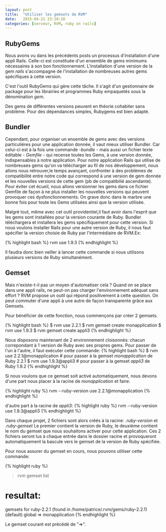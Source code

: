 ```yaml
---
layout: post
title:  "Utiliser les gemsets de RVM"
date:   2015-04-21 23:18:28
categories: [serveur, RVM, ruby on rails]
---
```


RubyGems
--------

Nous avons vu dans les précédents posts un processus d'installation d'une appli Rails. Celle-ci est constituée d'un ensemble de gems minimums nécessaires à son bon fonctionnement. L'installation d'une version de la gem _rails_ s'accompagne de l'installation de nombreuses autres gems spécifiques à cette version.

C'est l'outil RubyGems qui gère cette tâche. Il s'agit d'un gestionnaire de package pour les librairies et programmes Ruby empaquetés sous la dénomination _gem_.
 
Des gems de différentes versions peuvent en théorie cohabiter sans problème. Pour des dépendances simples, Rubygems
est bien adapté.

Bundler
-------

Cependant, pour organiser un ensemble de gems avec des versions particulières pour une application donnée, il vaut mieux utiliser Bundler. Car celui-ci est à la fois une commande -_bundle_ - mais aussi un fichier texte éditable - _Gemfile_ -  qui recense toutes les Gems, à une version donnée, indispensables à notre application. 
Pour notre application Rails qui utilise de nombreuses gems qu'on va télécharger au fil de nos développement, nous allons nous retrouver,le temps avançant, confronter à des problèmes de compatibilité entre notre code qui correspond à une version de gem donnée et les nouvelles versions de cette gem (pb de compatibilié ascendante). Pour éviter cet écueil, nous allons versionner les gems dans ce fichier Gemfile de façon à ne plus installer les nouvelles versions qui peuvent provoquer ces dysfonctionnements. On grave donc dans le marbre une bonne fois pour toute les Gems utilisées ainsi que la version utilisée.


Malgré tout, même avec cet outil providentiel,il faut avoir dans l'esprit que les gems sont installées pour la version courante de Ruby. Bundler téléchargera et installera les gems spécifiquement pour cette version. 
Si nous voulons installer Rails pour une autre version de Ruby, il nous faut spécifier la version choisie de Ruby par l'intermédiaire de RVM.Ex:

{% highlight bash %}
rvm use 1.9.3
{% endhighlight %}

Il faudra donc bien veiller à lancer cette commande si nous utilisons plusieurs versions de Ruby simultanément.

Gemset
------

Mais n'existe-t-il pas un moyen d'automatiser cela ? Quand on se place dans une appli rails, ne peut-on pas charger l'environnement adéquat sans effort ? RVM propose un outil qui répond positivement à cette question. On peut commuter d'une appli à une autre de façon transparente grâce aux Gemsets.

Pour bénéficier de cette fonction, nous commençons par créer 2 gemsets.

{% highlight bash %}
$ rvm use 2.2.1
$ rvm gemset create monapplication
$ rvm use 1.9.3
$ rvm gemset create appli3
{% endhighlight %}

Nous disposons maintenant de 2 environnement cloisonnés: chacun correpondant à 1 version de Ruby avec ses propres gems. Pour passer de l'un à l'autre, il faut exécuter cette commande:
{% highlight bash %}
$ rvm use 2.2.1@monapplication # pour passer à la gemset _monapplication_ de Ruby 2.2.1
$ rvm use 1.9.3@appli3 # pour passer à la gemset _appli3_ de Ruby 1.9.2
{% endhighlight %}

Si nous voulons que ce gemset soit activé automatiquement, nous devons d'une part nous placer à la racine de _monapplication_ et faire:

{% highlight ruby %}
rvm --ruby-version use 2.2.1@monapplication
{% endhighlight %}

d'autre part à la racine de _appli3_: 
{% highlight ruby %}
rvm --ruby-version use 1.9.3@appli3
{% endhighlight %}

Dans chaque projet, 2 fichiers sont alors créés à la racine: _.ruby-version_ et _.ruby-gemset_
Le premier contient la version de Ruby, le deuxième contient le nom du gemset que nous souhaitons activer pour cette application.
Ces 2 fichiers seront lus à chaque entrée dans le dossier racine et provoqueront automatiquement la bascule vers le gemset de la version de Ruby spécifiée.

Pour nous assurer du gemset en cours, nous pouvons utiliser cette commande:

{% highlight ruby %}
> rvm gemset list

# resultat:
gemsets for ruby-2.2.1 (found in /home/patrice/.rvm/gems/ruby-2.2.1)
   (default)
   global
=> monapplication
{% endhighlight %}

Le gemset courant est précédé de "=>".
